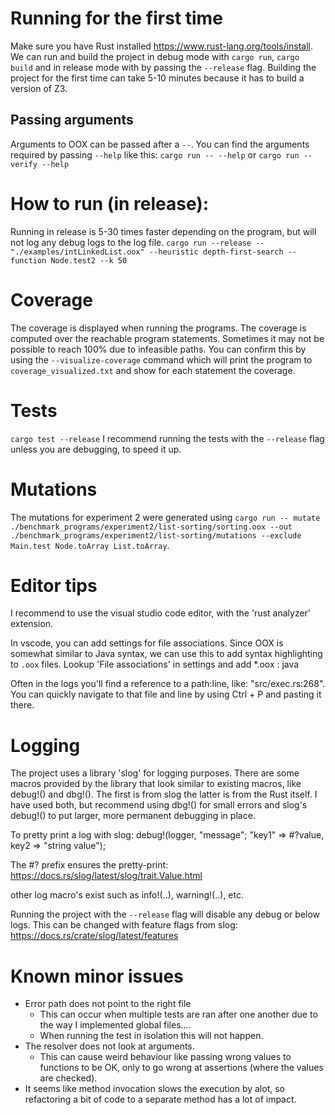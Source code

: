 # Running for the first time
Make sure you have Rust installed <https://www.rust-lang.org/tools/install>.
We can run and build the project in debug mode with `cargo run`, `cargo build` and in release mode with by passing the `--release` flag.
Building the project for the first time can take 5-10 minutes because it has to build a version of Z3.

## Passing arguments
Arguments to OOX can be passed after a `--`.
You can find the arguments required by passing `--help` like this:
`cargo run -- --help` or  `cargo run -- verify --help`


# How to run (in release):
Running in release is 5-30 times faster depending on the program, but will not log any debug logs to the log file.
`cargo run --release -- "./examples/intLinkedList.oox" --heuristic depth-first-search --function Node.test2 --k 50`

# Coverage
The coverage is displayed when running the programs. The coverage is computed over the reachable program statements. Sometimes it may not be possible to reach 100% due to infeasible paths. 
You can confirm this by using the `--visualize-coverage` command which will print the program to `coverage_visualized.txt` and show for each statement the coverage.

# Tests
`cargo test --release`
I recommend running the tests with the `--release` flag unless you are debugging, to speed it up.

# Mutations
The mutations for experiment 2 were generated using
`cargo run -- mutate ./benchmark_programs/experiment2/list-sorting/sorting.oox --out ./benchmark_programs/experiment2/list-sorting/mutations --exclude Main.test Node.toArray List.toArray`.


# Editor tips
I recommend to use the visual studio code editor, with the 'rust analyzer' extension.

In vscode, you can add settings for file associations. Since OOX is somewhat similar to Java syntax, we can use this to add syntax highlighting to `.oox` files.
Lookup 'File associations' in settings and add *.oox : java

Often in the logs you'll find a reference to a path:line, like:  "src/exec.rs:268". You can quickly navigate to that file and line by using Ctrl + P and pasting it there.

# Logging
The project uses a library 'slog' for logging purposes.
There are some macros provided by the library that look similar to existing macros, like debug!() and dbg!(). 
The first is from slog the latter is from the Rust itself. I have used both, but recommend using dbg!() for small errors and slog's debug!() to put larger, more permanent debugging in place.

To pretty print a log with slog: 
debug!(logger, "message"; "key1" => #?value, key2 => "string value");

The #? prefix ensures the pretty-print: 
https://docs.rs/slog/latest/slog/trait.Value.html

other log macro's exist such as info!(..), warning!(..), etc.


Running the project with the `--release` flag will disable any debug or below logs.
This can be changed with feature flags from slog: <https://docs.rs/crate/slog/latest/features>

# Known minor issues
- Error path does not point to the right file
    - This can occur when multiple tests are ran after one another due to the way I implemented global files....
    - When running the test in isolation this will not happen.
- The resolver does not look at arguments.
    - This can cause weird behaviour like passing wrong values to functions to be OK, only to go wrong at assertions (where the values are checked).
- It seems like method invocation slows the execution by alot, so refactoring a bit of code to a separate method has a lot of impact.